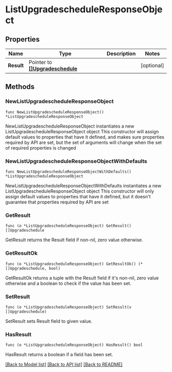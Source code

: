# ListUpgradescheduleResponseObject

## Properties

Name | Type | Description | Notes
------------ | ------------- | ------------- | -------------
**Result** | Pointer to [**[]Upgradeschedule**](Upgradeschedule.md) |  | [optional] 

## Methods

### NewListUpgradescheduleResponseObject

`func NewListUpgradescheduleResponseObject() *ListUpgradescheduleResponseObject`

NewListUpgradescheduleResponseObject instantiates a new ListUpgradescheduleResponseObject object
This constructor will assign default values to properties that have it defined,
and makes sure properties required by API are set, but the set of arguments
will change when the set of required properties is changed

### NewListUpgradescheduleResponseObjectWithDefaults

`func NewListUpgradescheduleResponseObjectWithDefaults() *ListUpgradescheduleResponseObject`

NewListUpgradescheduleResponseObjectWithDefaults instantiates a new ListUpgradescheduleResponseObject object
This constructor will only assign default values to properties that have it defined,
but it doesn't guarantee that properties required by API are set

### GetResult

`func (o *ListUpgradescheduleResponseObject) GetResult() []Upgradeschedule`

GetResult returns the Result field if non-nil, zero value otherwise.

### GetResultOk

`func (o *ListUpgradescheduleResponseObject) GetResultOk() (*[]Upgradeschedule, bool)`

GetResultOk returns a tuple with the Result field if it's non-nil, zero value otherwise
and a boolean to check if the value has been set.

### SetResult

`func (o *ListUpgradescheduleResponseObject) SetResult(v []Upgradeschedule)`

SetResult sets Result field to given value.

### HasResult

`func (o *ListUpgradescheduleResponseObject) HasResult() bool`

HasResult returns a boolean if a field has been set.


[[Back to Model list]](../README.md#documentation-for-models) [[Back to API list]](../README.md#documentation-for-api-endpoints) [[Back to README]](../README.md)


